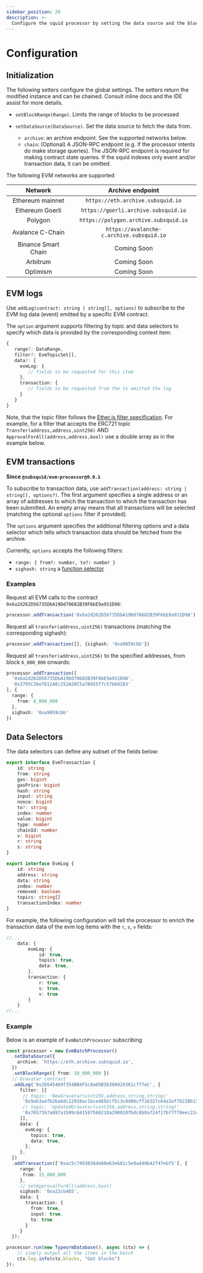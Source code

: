 ```yaml
---
sidebar_position: 20
description: >-
  Configure the squid processor by setting the data source and the block range
---
```


# Configuration

## Initialization

The following setters configure the global settings. The setters return the modified instance and can be chained. Consult inline docs and the IDE assist for more details. 

- `setBlockRange(Range)`.  Limits the range of blocks to be processed

- `setDataSource(DataSource)`. Set the data source to fetch the data from.
   + `archive`: an archive endpoint. See the supported networks below.
   + `chain`: (Optional) A JSON-RPC endpoint (e.g. if the processor intents do make storage queries). The JSON-RPC endpoint is required for making contract state queries. If the squid indexes only event and/or transaction data, it can be omitted. 

The following EVM networks are supported

| Network             |      Archive endpoint                    |  
|:-------------------:|:----------------------------------------:|
| Ethereum mainnet    | `https://eth.archive.subsquid.io`        |
| Ethereum Goerli     | `https://goerli.archive.subsquid.io`     | 
| Polygon             | `https://polygon.archive.subsquid.io`    |
| Avalance C-Chain    | `https://avalanche-c.archive.subsquid.io`|
| Binance Smart Chain | Coming Soon                              |
| Arbitrum            | Coming Soon                              |
| Optimism            | Coming Soon                              |


##  EVM logs
Use `addLog(contract: string | string[], options)` to subscribe to the EVM log data (event) emitted by a specific EVM contract.

The `option` argument supports filtering by topic and data selectors to specify which data is provided by the corresponding context item:

```typescript
{
   range?: DataRange,
   filter?: EvmTopicSet[],
   data?: {
     evmLog: { 
        // fields to be requested for this item 
     },
     transaction: {
        // fields to be requested from the tx emitted the log
     }
   }  
}
```

Note, that the topic filter follows the [Ether.js filter specification](https://docs.ethers.io/v5/concepts/events/#events--filters). For example, for a filter that accepts the ERC721 topic `Transfer(address,address,uint256)` AND `ApprovalForAll(address,address,bool)` use a double array as in the example below.

## EVM transactions 

**Since `@subsquid/evm-processor@0.0.1`**

To subscribe to transaction data, use `addTransaction(address: string | string[], options?)`. The first argument specifies a single address or an array of addresses to which the transaction to which the transaction has been submitted. An empty array means that all transactions will be selected (matching the optional `options` filter if provided). 

The `options` argument specifies the additional filtering options and a data selector which tells which transaction data should be fetched from the archive. 

Currently, `options` accepts the following filters:
- `range: { from?: number, to?: number }`
- `sighash: string` a [function selector](https://docs.ethers.io/v5/api/utils/abi/interface/#Interface--specifying-fragments)

### Examples

Request all EVM calls to the contract `0x6a2d262D56735DbA19Dd70682B39F6bE9a931D98`:
```ts
processor.addTransaction('0x6a2d262D56735DbA19Dd70682B39F6bE9a931D98')
```

Request all `transfer(address,uint256)` transactions (matching the corresponding sighash):
```ts
processor.addTransaction([], {sighash: '0xa9059cbb'})
```

Request all `transfer(address,uint256)` to the specified addresses, from block `6_000_000` onwards:
```ts
processor.addTransaction([
  '0x6a2d262D56735DbA19Dd70682B39F6bE9a931D98',
  '0x3795C36e7D12A8c252A20C5a7B455f7c57b60283'
], {
  range: {
    from: 6_000_000
  },
  sighash: '0xa9059cbb'
})
```

## Data Selectors

The data selectors can define any subset of the fields below:

```ts
export interface EvmTransaction {
    id: string
    from: string
    gas: bigint
    gasPrice: bigint
    hash: string
    input: string
    nonce: bigint
    to?: string
    index: number
    value: bigint
    type: number
    chainId: number
    v: bigint
    r: string
    s: string
}

export interface EvmLog {
    id: string
    address: string
    data: string
    index: number
    removed: boolean
    topics: string[]
    transactionIndex: number
}
```

For example, the following configuration will tell the processor to enrich the transaction data of the evm log items with the `r`, `s`, `v` fields:

```ts
//...
    data: {
        evmLog: {
            id: true,
            topics: true,
            data: true,
        },
        transaction: { 
            r: true,
            s: true,
            v: true
        }
    }
//...
```

### Example

Below is an example of `EvmBatchProcessor` subscribing 

```ts
const processor = new EvmBatchProcessor()
  .setDataSource({
    archive: 'https://eth.archive.subsquid.io',
  })
  .setBlockRange({ from: 10_000_000 })
  // Gravatar contract
  .addLog('0x2E645469f354BB4F5c8a05B3b30A929361cf77eC', {
     filter: [[
      // topic: 'NewGravatar(uint256,address,string,string)'
      '0x9ab3aefb2ba6dc12910ac1bce4692cf5c3c0d06cff16327c64a3ef78228b130b',
      // topic: 'UpdatedGravatar(uint256,address,string,string)'
      '0x76571b7a897a1509c641587568218a290018fbdc8b9a724f17b77ff0eec22c0c',
     ]],
     data: {
       evmLog: {
         topics: true, 
         data: true,  
       },
     },
  })
  .addTransaction(['0xac5c7493036de60e63eb81c5e9a440b42f47ebf5'], {
     range: {
      from: 15_800_000
     },
     // setApprovalForAll(address,bool)
     sighash: '0xa22cb465',
     data: {
       transaction: {
         from: true,
         input: true,
         to: true
       }
     }
  });

processor.run(new TypeormDatabase(), async (ctx) => {
    // simply output all the items in the batch
    ctx.log.info(ctx.blocks, "Got blocks")
});
```
